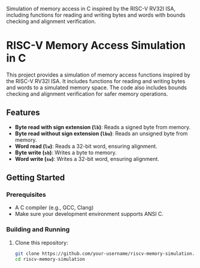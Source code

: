 
Simulation of memory access in C inspired by the RISC-V RV32I ISA, including functions for reading and writing bytes and words with bounds checking and alignment verification.

# RISC-V Memory Access Simulation in C

This project provides a simulation of memory access functions inspired by the RISC-V RV32I ISA. It includes functions for reading and writing bytes and words to a simulated memory space. The code also includes bounds checking and alignment verification for safer memory operations.

## Features

- **Byte read with sign extension (`lb`)**: Reads a signed byte from memory.
- **Byte read without sign extension (`lbu`)**: Reads an unsigned byte from memory.
- **Word read (`lw`)**: Reads a 32-bit word, ensuring alignment.
- **Byte write (`sb`)**: Writes a byte to memory.
- **Word write (`sw`)**: Writes a 32-bit word, ensuring alignment.

## Getting Started

### Prerequisites

- A C compiler (e.g., GCC, Clang)  
- Make sure your development environment supports ANSI C.

### Building and Running

1. Clone this repository:
   ```bash
   git clone https://github.com/your-username/riscv-memory-simulation.git
   cd riscv-memory-simulation
